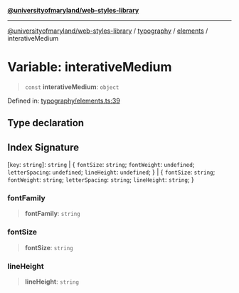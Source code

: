 [**@universityofmaryland/web-styles-library**](../../../../README.md)

***

[@universityofmaryland/web-styles-library](../../../../README.md) / [typography](../../../README.md) / [elements](../README.md) / interativeMedium

# Variable: interativeMedium

> `const` **interativeMedium**: `object`

Defined in: [typography/elements.ts:39](https://github.com/UMD-Digital/design-system/blob/7fa144f196ef5f0ef2b372670136735f5a5c9236/packages/styles/source/typography/elements.ts#L39)

## Type declaration

## Index Signature

\[`key`: `string`\]: `string` \| \{ `fontSize`: `string`; `fontWeight`: `undefined`; `letterSpacing`: `undefined`; `lineHeight`: `undefined`; \} \| \{ `fontSize`: `string`; `fontWeight`: `string`; `letterSpacing`: `string`; `lineHeight`: `string`; \}

### fontFamily

> **fontFamily**: `string`

### fontSize

> **fontSize**: `string`

### lineHeight

> **lineHeight**: `string`
